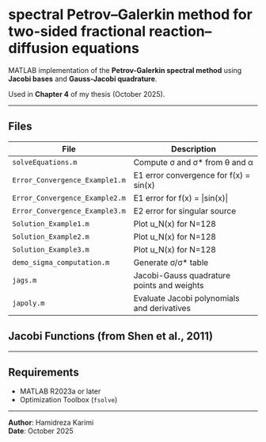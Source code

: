 # spectral Petrov–Galerkin method for two-sided fractional reaction–diffusion equations

MATLAB implementation of the **Petrov-Galerkin spectral method** using **Jacobi bases** and **Gauss-Jacobi quadrature**.

Used in **Chapter 4** of my thesis (October 2025).

---

## Files
| File | Description |
|------|-------------|
| `solveEquations.m` | Compute σ and σ* from θ and α |
| `Error_Convergence_Example1.m` | E1 error convergence for f(x) = sin(x) |
| `Error_Convergence_Example2.m` | E1 error for f(x) = \|sin(x)\| |
| `Error_Convergence_Example3.m` | E2 error for singular source |
| `Solution_Example1.m` | Plot u_N(x) for N=128 |
| `Solution_Example2.m` | Plot u_N(x) for N=128 |
| `Solution_Example3.m` | Plot u_N(x) for N=128 |
| `demo_sigma_computation.m` | Generate σ/σ* table |
| `jags.m` | Jacobi-Gauss quadrature points and weights |
| `japoly.m` | Evaluate Jacobi polynomials and derivatives |

## Jacobi Functions (from Shen et al., 2011)
---

## Requirements
- MATLAB R2023a or later
- Optimization Toolbox (`fsolve`)

---

**Author**: Hamidreza Karimi  
**Date**: October 2025  
